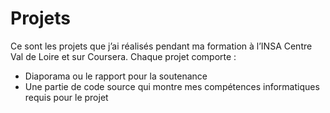 # Projets
Ce sont les projets que j’ai réalisés pendant ma formation à l’INSA Centre Val de Loire et sur Coursera. Chaque projet comporte :
- Diaporama ou le rapport pour la soutenance
- Une partie de code source qui montre mes compétences informatiques requis pour le projet

